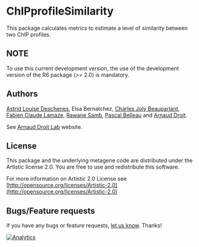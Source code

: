 ChIPprofileSimilarity
=====================

This package calculates metrics to estimate a level of similarity between two ChIP profiles.

## NOTE ##

To use this current development version, the use of the development version of the R6 package (>= 2.0) is mandatory.


## Authors ##

[Astrid Louise Deschenes](http://ca.linkedin.com/in/astriddeschenes "Astrid Louise Deschenes"), Elsa Bernatchez, [Charles Joly Beauparlant](http://ca.linkedin.com/pub/charles-joly-beauparlant/89/491/3b3 "Charles Joly Beauparlant"), [Fabien Claude Lamaze](http://ca.linkedin.com/in/fabienlamaze/en "Fabien Claude Lamaze"), [Rawane Samb](http://ca.linkedin.com/in/rawanesamb "Rawane Samb"), [Pascal Belleau](http://ca.linkedin.com/in/pascalbelleau "Pascal Belleau") and [Arnaud Droit](http://ca.linkedin.com/in/drarnaud "Arnaud Droit").

See [Arnaud Droit Lab](http://bioinformatique.ulaval.ca/home/ "Arnaud Droit Lab") website.

## License ##

This package and the underlying metagene code are distributed under the Artistic license 2.0. You are free to use and redistribute this software. 

For more information on Artistic 2.0 License see [http://opensource.org/licenses/Artistic-2.0](http://opensource.org/licenses/Artistic-2.0)

## Bugs/Feature requests ##

If you have any bugs or feature requests, [let us know](https://github.com/adeschen/ChIPprofileSimilarity/issues). Thanks!

[![Analytics](https://ga-beacon.appspot.com/UA-54073011-1/chromeskel_a/readme)](https://github.com/igrigorik/ga-beacon)
